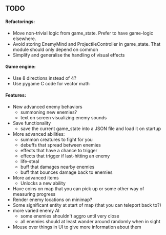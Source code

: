 ## TODO

#### Refactorings:
* Move non-trivial logic from game_state. Prefer to have game-logic elsewhere.
* Avoid storing EnemyMind and ProjectileController in game_state. That module should only depend on common
* Simplify and generalise the handling of visual effects

#### Game engine:
* Use 8 directions instead of 4?
* Use pygame C code for vector math

#### Features:
* New advanced enemy behaviors
    * summoning new enemies?
    * text on screen visualizing enemy sounds
* Save functionality
    * save the current game_state into a JSON file and load it on startup
* More advanced abilities:
    * summon creatures to fight for you
    * debuffs that spread between enemies
    * effects that have a chance to trigger
    * effects that trigger if last-hitting an enemy
    * life-steal
    * buff that damages nearby enemies
    * buff that bounces damage back to enemies
* More advanced items
    * Unlocks a new ability
* Have coins on map that you can pick up or some other way of measuring progress
* Render enemy locations on minimap?
* Some significant entity at start of map (that you can teleport back to?)
* more varied enemy AI
    * some enemies shouldn't aggro until very close
    * all enemies should at least wander around randomly when in sight
* Mouse over things in UI to give more information about them